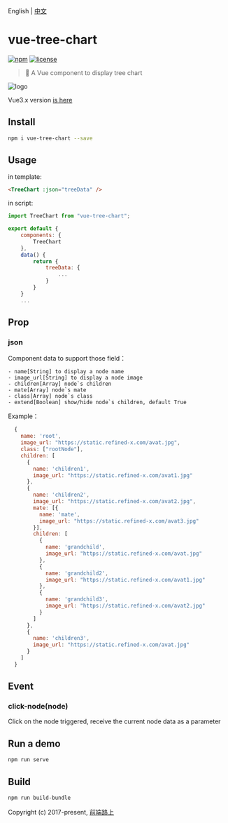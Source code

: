 English | [中文](README_CN.md)

# vue-tree-chart

[![npm](https://img.shields.io/npm/v/vue-tree-chart.svg)](https://www.npmjs.com/package/vue-tree-chart/) [![license](https://img.shields.io/github/license/tower1229/Vue-Tree-Chart.svg)]()

> :deciduous_tree: A Vue component to display tree chart

![logo](https://refined-x.com/asset/vtc-logo.png)

Vue3.x version [is here](https://github.com/tower1229/Vue-Tree-Chart/tree/vue3)

## Install

```bash
npm i vue-tree-chart --save
```

## Usage

in template:

```html
<TreeChart :json="treeData" />
```

in script:

```js
import TreeChart from "vue-tree-chart";

export default {
	components: {
    	TreeChart
	},
	data() {
		return {
			treeData: {
				...
			}
		}
	}
	...
```

## Prop

### json

Component data to support those field：

```text
- name[String] to display a node name
- image_url[String] to display a node image
- children[Array] node`s children
- mate[Array] node`s mate
- class[Array] node`s class
- extend[Boolean] show/hide node`s children, default True
```

Example：

```js
  {
    name: 'root',
    image_url: "https://static.refined-x.com/avat.jpg",
    class: ["rootNode"],
    children: [
      {
        name: 'children1',
        image_url: "https://static.refined-x.com/avat1.jpg"
      },
      {
        name: 'children2',
        image_url: "https://static.refined-x.com/avat2.jpg",
        mate: [{
          name: 'mate',
          image_url: "https://static.refined-x.com/avat3.jpg"
        }],
        children: [
          {
            name: 'grandchild',
            image_url: "https://static.refined-x.com/avat.jpg"
          },
          {
            name: 'grandchild2',
            image_url: "https://static.refined-x.com/avat1.jpg"
          },
          {
            name: 'grandchild3',
            image_url: "https://static.refined-x.com/avat2.jpg"
          }
        ]
      },
      {
        name: 'children3',
        image_url: "https://static.refined-x.com/avat.jpg"
      }
    ]
  }
```

## Event

### click-node(node)

Click on the node triggered, receive the current node data as a parameter

## Run a demo

```bash
npm run serve
```

## Build

```bash
npm run build-bundle
```

Copyright (c) 2017-present, [前端路上](http://refined-x.com)
